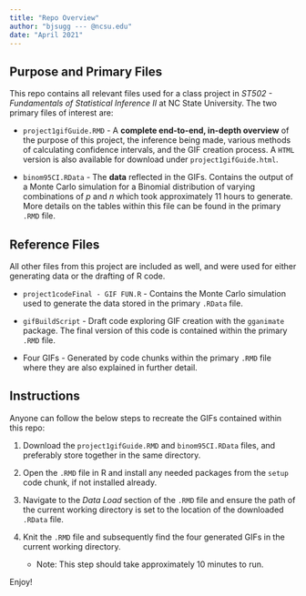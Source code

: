 ```yaml
---
title: "Repo Overview"
author: "bjsugg --- @ncsu.edu"
date: "April 2021"
---
```


## Purpose and Primary Files  

This repo contains all relevant files used for a class project in *ST502 - Fundamentals of Statistical Inference II* at NC State University. The two primary files of interest are:  

* `project1gifGuide.RMD` - A **complete end-to-end, in-depth overview** of the purpose of this project, the inference being made, various methods of calculating confidence intervals, and the GIF creation process. A `HTML` version is also available for download under `project1gifGuide.html`.  

* `binom95CI.RData` - The **data** reflected in the GIFs. Contains the output of a Monte Carlo simulation for a Binomial distribution of varying combinations of *p* and *n* which took approximately 11 hours to generate. More details on the tables within this file can be found in the primary `.RMD` file.  

## Reference Files  

All other files from this project are included as well, and were used for either generating data or the drafting of R code.  

* `project1codeFinal - GIF FUN.R` - Contains the Monte Carlo simulation used to generate the data stored in the primary `.RData` file.  

* `gifBuildScript` - Draft code exploring GIF creation with the `gganimate` package. The final version of this code is contained within the primary `.RMD` file.  

* Four GIFs - Generated by code chunks within the primary `.RMD` file where they are also explained in further detail.  

## Instructions  

Anyone can follow the below steps to recreate the GIFs contained within this repo:  

1. Download the `project1gifGuide.RMD` and `binom95CI.RData` files, and preferably store together in the same directory.  

2. Open the `.RMD` file in R and install any needed packages from the `setup` code chunk, if not installed already.  

3. Navigate to the *Data Load* section of the `.RMD` file and ensure the path of the current working directory is set to the location of the downloaded `.RData` file.  

4. Knit the `.RMD` file and subsequently find the four generated GIFs in the current working directory.  
    * Note: This step should take approximately 10 minutes to run.  

Enjoy!  
